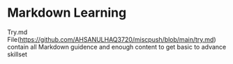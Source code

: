 # Markdown Learning
Try.md File(https://github.com/AHSANULHAQ3720/miscpush/blob/main/try.md) contain all Markdown guidence and enough content to get basic to advance skillset
